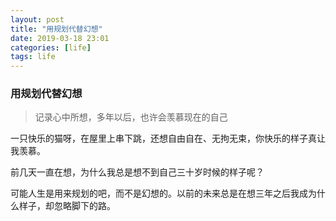 ```yaml
---
layout: post
title: "用规划代替幻想"
date: 2019-03-18 23:01
categories: [life]
tags: life
---
```


### 用规划代替幻想

> 记录心中所想，多年以后，也许会羡慕现在的自己

一只快乐的猫呀，在屋里上串下跳，还想自由自在、无拘无束，你快乐的样子真让我羡慕。

前几天一直在想，为什么我总是想不到自己三十岁时候的样子呢？

可能人生是用来规划的吧，而不是幻想的。以前的未来总是在想三年之后我成为什么样子，却忽略脚下的路。